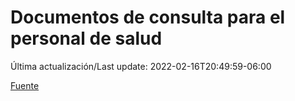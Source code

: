 # Documentos de consulta para el personal de salud

Última actualización/Last update: 2022-02-16T20:49:59-06:00

 [Fuente](https://coronavirus.gob.mx/personal-de-salud/documentos-de-consulta/)
